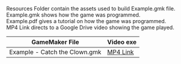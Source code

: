 Resources Folder contain the assets used to build Example.gmk file.\
Example.gmk shows how the game was programmed.\
Example.pdf gives a tutorial on how the game was programmed.\
MP4 Link directs to a Google Drive video showing the game played.

| GameMaker File | Video exe |
| --- | --- |
|Example - Catch the Clown.gmk | [MP4 Link](https://drive.google.com/open?id=1X13wGANC-r5NX6s9j-VcEVRjVhw0E_uS) |
